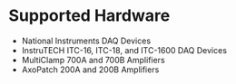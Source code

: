 # Supported Hardware

- National Instruments DAQ Devices
- InstruTECH ITC-16, ITC-18, and ITC-1600 DAQ Devices
- MultiClamp 700A and 700B Amplifiers
- AxoPatch 200A and 200B Amplifiers

